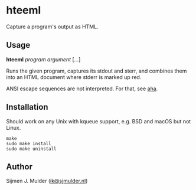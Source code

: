 hteeml
======
Capture a program's output as HTML.

Usage
-----
**hteeml** *program* *argument* [*...*]

Runs the given program, captures its stdout and sterr, and combines them
into an HTML document where stderr is marked up red.

ANSI escape sequences are not interpreted.
For that, see [aha](https://github.com/theZiz/aha).

Installation
------------
Should work on any Unix with kqueue support, e.g. BSD and macOS but not
Linux.

    make
    sudo make install
    sudo make uninstall

Author
------
Sijmen J. Mulder (<ik@sjmulder.nl>)
